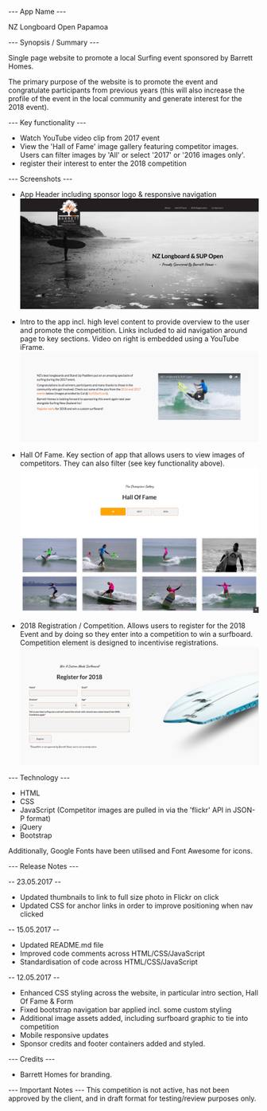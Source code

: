 --- App Name ---

NZ Longboard Open Papamoa

--- Synopsis / Summary ---

Single page website to promote a local Surfing event sponsored by Barrett Homes.

The primary purpose of the website is to promote the event and congratulate participants from previous years (this will also increase the profile of the event in the local community and generate interest for the 2018 event).  

--- Key functionality ---

- Watch YouTube video clip from 2017 event
- View the 'Hall of Fame' image gallery featuring competitor images.  Users can filter images by 'All' or select '2017' or '2016 images only'.
- register their interest to enter the 2018 competition

--- Screenshots ---

- App Header including sponsor logo & responsive navigation
![Header](https://github.com/toddmoody/NZ-Longboard-Open-Papamoa/blob/928a3e7cf3d9d5c8bca14554a5ccef23cf774aa5/assets/screenshots/header.png)

- Intro to the app incl. high level content to provide overview to the user and promote the competition.  Links included to aid navigation around page to key sections.  Video on right is embedded using a YouTube iFrame.
![Intro](https://github.com/toddmoody/NZ-Longboard-Open-Papamoa/blob/928a3e7cf3d9d5c8bca14554a5ccef23cf774aa5/assets/screenshots/intro-section.png)

- Hall Of Fame.  Key section of app that allows users to view images of competitors.  They can also filter (see key functionality above).
![Hall Of Fame](https://github.com/toddmoody/NZ-Longboard-Open-Papamoa/blob/928a3e7cf3d9d5c8bca14554a5ccef23cf774aa5/assets/screenshots/hall-of-fame.png)

- 2018 Registration / Competition.  Allows users to register for the 2018 Event and by doing so they enter into a competition to win a surfboard.  Competition element is designed to incentivise registrations.
![2018 registraton](https://github.com/toddmoody/NZ-Longboard-Open-Papamoa/blob/928a3e7cf3d9d5c8bca14554a5ccef23cf774aa5/assets/screenshots/registration-competition.png)


--- Technology ---

- HTML
- CSS
- JavaScript (Competitor images are pulled in via the 'flickr' API in JSON-P format)
- jQuery
- Bootstrap

Additionally, Google Fonts have been utilised and Font Awesome for icons.


--- Release Notes --- 

-- 23.05.2017 --
- Updated thumbnails to link to full size photo in Flickr on click
- Updated CSS for anchor links in order to improve positioning when nav clicked

-- 15.05.2017 --
- Updated README.md file 
- Improved code comments across HTML/CSS/JavaScript
- Standardisation of code across HTML/CSS/JavaScript

-- 12.05.2017 --
- Enhanced CSS styling across the website, in particular intro section, Hall Of Fame & Form
- Fixed bootstrap navigation bar applied incl. some custom styling
- Additional image assets added, including surfboard graphic to tie into competition
- Mobile responsive updates
- Sponsor credits and footer containers added and styled.

--- Credits ---

- Barrett Homes for branding.

--- Important Notes ---
This competition is not active, has not been approved by the client, and in draft format for testing/review purposes only.